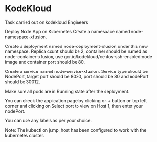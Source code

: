 # KodeKloud
 Task carried  out on kodekloud Engineers 

 Deploy Node App on Kubernetes
 Create a namespace named node-namespace-xfusion.

Create a deployment named node-deployment-xfusion under this new namespace. Replica count should be 2, container should be named as node-container-xfusion, use gcr.io/kodekloud/centos-ssh-enabled:node image and container port should be 80.

Create a service named node-service-xfusion. Service type should be NodePort, target port should be 8080, port should be 80 and nodePort should be 30012.

Make sure all pods are in Running state after the deployment.

You can check the application page by clicking on + button on top left corner and clicking on Select port to view on Host 1, then enter your nodePort.

You can use any labels as per your choice.

Note: The kubectl on jump_host has been configured to work with the kubernetes cluster.
